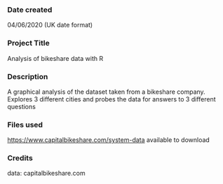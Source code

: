 ### Date created
04/06/2020 (UK date format)

### Project Title
Analysis of bikeshare data with R

### Description
A graphical analysis of the dataset taken from a bikeshare company. Explores 3 different cities and probes the data for answers to 3 different questions

### Files used
https://www.capitalbikeshare.com/system-data
available to download

### Credits
data: capitalbikeshare.com
